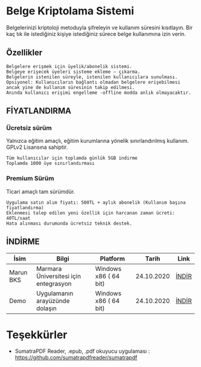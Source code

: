 #                     Belge Kriptolama Sistemi

Belgelerinizi kriptoloji metoduyla şifreleyin ve kullanım süresini kısıtlayın. Bir kaç tık ile istediğiniz kişiye istediğiniz sürece belge kullanımına izin verin.

##                    Özellikler

    Belgelere erişmek için üyelik/abonelik sistemi.
    Belgeye erişecek üyeleri sisteme ekleme – çıkarma.
    Belgelerin istenilen süreyle, istenilen kullanıcılara sunulması.
    Opsiyonel: Kullanıcıların bağlantı olmadan belgelere erişebilmesi ancak yine de kullanım süresinin takip edilmesi.
    Anında kullanıcı erişimi engelleme -offline modda anlık olmayacaktır.

## FİYATLANDIRMA

### Ücretsiz sürüm

Yalnızca eğitim amaçlı, eğitim kurumlarına yönelik sınırlandırılmış kullanım. GPLv2 Lisansına sahiptir.

    Tüm kullanıcılar için toplamda günlük 5GB indirme
    Toplamda 1000 üye sınırlandırması

### Premium Sürüm

Ticari amaçlı tam sürümdür.

    Uygulama satın alım fiyatı: 500TL + aylık abonelik (Kullanım başına fiyatlandırma)
    Eklenmesi talep edilen yeni özellik için harcanan zaman ücreti: 40TL/saat
    Hata alınması durumunda ücretsiz teknik destek.

## İNDİRME

| İsim      | Bilgi                                 | Platform              | Tarih      | Link |
|-----------|---------------------------------------|-----------------------|------------|------|
| Marun BKS | Marmara Üniversitesi için entegrasyon | Windows x86 ( 64 bit) | 24.10.2020 |[İNDİR](https://github.com/OgiBalboa/E-Book_Cryptology/releases/tag/marun-windows-v0.1)    |
|Demo       | Uygulamanın arayüzünde dolaşın        | Windows x86 ( 64 bit) | 24.10.2020 |[İNDİR](https://github.com/OgiBalboa/E-Book_Cryptology/releases/tag/bks-ui-demo-001)      |
# Teşekkürler
- SumatraPDF Reader, .epub, .pdf okuyucu uygulaması : https://github.com/sumatrapdfreader/sumatrapdf


